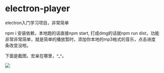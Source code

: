 
# electron-player
electron入门学习项目，非常简单
 
npm i 安装依赖，本地跑的话直接npm start, 打成dmg的话就npm run dist，功能非常非常简单，就是简单的播放暂时，添加你本地的mp3格式的音乐，点击进度条改变没啦。

下面是截图，宏亲在哪里，^_^。

 <img src="http://a1.qpic.cn/psb?/V13GqyBK3UnIsM/.rlm5ZT9BZBN089sgmSK*EfWkgySrRHNVaVKu1mpjjA!/c/dAwBAAAAAAAA&ek=1&kp=1&pt=0&bo=hgY4BAAAAAARF5w!&tl=3&vuin=252100359&tm=1563087600&sce=60-2-2&rf=0-0">


